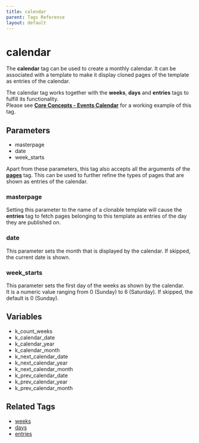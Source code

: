 ```yaml
---
title: calendar
parent: Tags Reference
layout: default
---
```


# calendar

The **calendar** tag can be used to create a monthly calendar. It can be associated with a template to make it display cloned pages of the template as entries of the calendar.

The calendar tag works together with the **weeks**, **days** and **entries** tags to fulfill its functionality.<br/>
Please see [**Core Concepts - Events Calendar**](../concepts/events-calendar.html) for a working example of this tag.

## Parameters

* masterpage
* date
* week\_starts

Apart from these parameters, this tag also accepts all the arguments of the [**pages**](./pages.html) tag. This can be used to further refine the types of pages that are shown as entries of the calendar.

### masterpage

Setting this parameter to the name of a clonable template will cause the **entries** tag to fetch pages belonging to this template as entries of the day they are published on.

### date

This parameter sets the month that is displayed by the calendar. If skipped, the current date is shown.

### week_starts

This parameter sets the first day of the weeks as shown by the calendar.<br/>
It is a numeric value ranging from 0 (Sunday) to 6 (Saturday). If skipped, the default is 0 (Sunday).

## Variables

* k\_count\_weeks
* k\_calendar\_date
* k\_calendar\_year
* k\_calendar\_month
* k\_next\_calendar\_date
* k\_next\_calendar\_year
* k\_next\_calendar\_month
* k\_prev\_calendar\_date
* k\_prev\_calendar\_year
* k\_prev\_calendar\_month

## Related Tags

* [weeks](./weeks.html)
* [days](./days.html)
* [entries](./entries.html)
